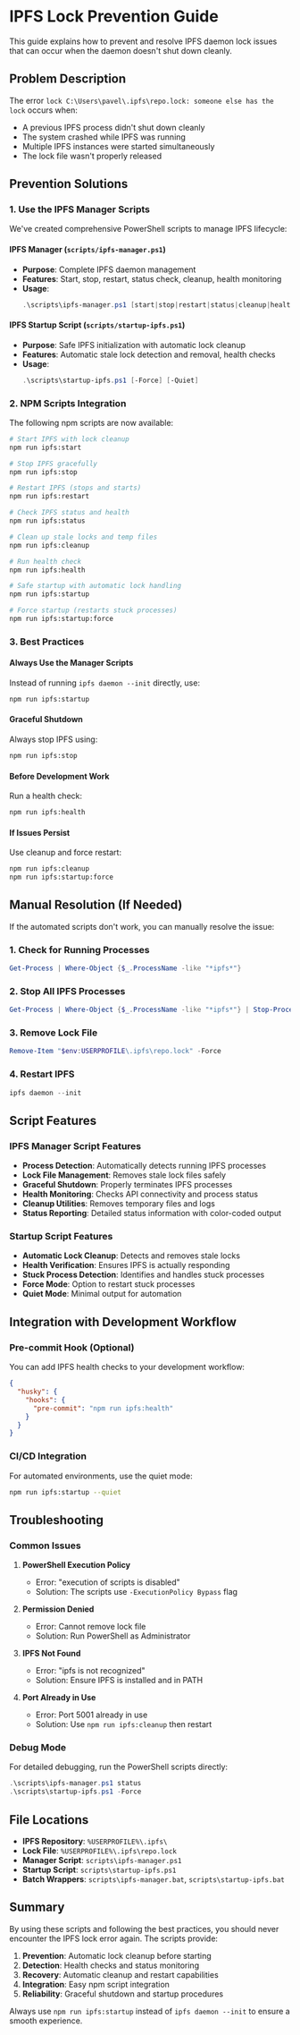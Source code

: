 # IPFS Lock Prevention Guide

This guide explains how to prevent and resolve IPFS daemon lock issues that can occur when the daemon doesn't shut down cleanly.

## Problem Description

The error `lock C:\Users\pavel\.ipfs\repo.lock: someone else has the lock` occurs when:
- A previous IPFS process didn't shut down cleanly
- The system crashed while IPFS was running
- Multiple IPFS instances were started simultaneously
- The lock file wasn't properly released

## Prevention Solutions

### 1. Use the IPFS Manager Scripts

We've created comprehensive PowerShell scripts to manage IPFS lifecycle:

#### IPFS Manager (`scripts/ipfs-manager.ps1`)
- **Purpose**: Complete IPFS daemon management
- **Features**: Start, stop, restart, status check, cleanup, health monitoring
- **Usage**: 
  ```powershell
  .\scripts\ipfs-manager.ps1 [start|stop|restart|status|cleanup|health]
  ```

#### IPFS Startup Script (`scripts/startup-ipfs.ps1`)
- **Purpose**: Safe IPFS initialization with automatic lock cleanup
- **Features**: Automatic stale lock detection and removal, health checks
- **Usage**:
  ```powershell
  .\scripts\startup-ipfs.ps1 [-Force] [-Quiet]
  ```

### 2. NPM Scripts Integration

The following npm scripts are now available:

```bash
# Start IPFS with lock cleanup
npm run ipfs:start

# Stop IPFS gracefully
npm run ipfs:stop

# Restart IPFS (stops and starts)
npm run ipfs:restart

# Check IPFS status and health
npm run ipfs:status

# Clean up stale locks and temp files
npm run ipfs:cleanup

# Run health check
npm run ipfs:health

# Safe startup with automatic lock handling
npm run ipfs:startup

# Force startup (restarts stuck processes)
npm run ipfs:startup:force
```

### 3. Best Practices

#### Always Use the Manager Scripts
Instead of running `ipfs daemon --init` directly, use:
```bash
npm run ipfs:startup
```

#### Graceful Shutdown
Always stop IPFS using:
```bash
npm run ipfs:stop
```

#### Before Development Work
Run a health check:
```bash
npm run ipfs:health
```

#### If Issues Persist
Use cleanup and force restart:
```bash
npm run ipfs:cleanup
npm run ipfs:startup:force
```

## Manual Resolution (If Needed)

If the automated scripts don't work, you can manually resolve the issue:

### 1. Check for Running Processes
```powershell
Get-Process | Where-Object {$_.ProcessName -like "*ipfs*"}
```

### 2. Stop All IPFS Processes
```powershell
Get-Process | Where-Object {$_.ProcessName -like "*ipfs*"} | Stop-Process -Force
```

### 3. Remove Lock File
```powershell
Remove-Item "$env:USERPROFILE\.ipfs\repo.lock" -Force
```

### 4. Restart IPFS
```powershell
ipfs daemon --init
```

## Script Features

### IPFS Manager Script Features
- **Process Detection**: Automatically detects running IPFS processes
- **Lock File Management**: Removes stale lock files safely
- **Graceful Shutdown**: Properly terminates IPFS processes
- **Health Monitoring**: Checks API connectivity and process status
- **Cleanup Utilities**: Removes temporary files and logs
- **Status Reporting**: Detailed status information with color-coded output

### Startup Script Features
- **Automatic Lock Cleanup**: Detects and removes stale locks
- **Health Verification**: Ensures IPFS is actually responding
- **Stuck Process Detection**: Identifies and handles stuck processes
- **Force Mode**: Option to restart stuck processes
- **Quiet Mode**: Minimal output for automation

## Integration with Development Workflow

### Pre-commit Hook (Optional)
You can add IPFS health checks to your development workflow:

```json
{
  "husky": {
    "hooks": {
      "pre-commit": "npm run ipfs:health"
    }
  }
}
```

### CI/CD Integration
For automated environments, use the quiet mode:
```bash
npm run ipfs:startup --quiet
```

## Troubleshooting

### Common Issues

1. **PowerShell Execution Policy**
   - Error: "execution of scripts is disabled"
   - Solution: The scripts use `-ExecutionPolicy Bypass` flag

2. **Permission Denied**
   - Error: Cannot remove lock file
   - Solution: Run PowerShell as Administrator

3. **IPFS Not Found**
   - Error: "ipfs is not recognized"
   - Solution: Ensure IPFS is installed and in PATH

4. **Port Already in Use**
   - Error: Port 5001 already in use
   - Solution: Use `npm run ipfs:cleanup` then restart

### Debug Mode
For detailed debugging, run the PowerShell scripts directly:
```powershell
.\scripts\ipfs-manager.ps1 status
.\scripts\startup-ipfs.ps1 -Force
```

## File Locations

- **IPFS Repository**: `%USERPROFILE%\.ipfs\`
- **Lock File**: `%USERPROFILE%\.ipfs\repo.lock`
- **Manager Script**: `scripts\ipfs-manager.ps1`
- **Startup Script**: `scripts\startup-ipfs.ps1`
- **Batch Wrappers**: `scripts\ipfs-manager.bat`, `scripts\startup-ipfs.bat`

## Summary

By using these scripts and following the best practices, you should never encounter the IPFS lock error again. The scripts provide:

1. **Prevention**: Automatic lock cleanup before starting
2. **Detection**: Health checks and status monitoring
3. **Recovery**: Automatic cleanup and restart capabilities
4. **Integration**: Easy npm script integration
5. **Reliability**: Graceful shutdown and startup procedures

Always use `npm run ipfs:startup` instead of `ipfs daemon --init` to ensure a smooth experience.
